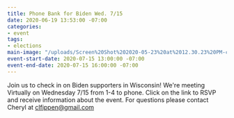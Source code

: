 ```yaml
---
title: Phone Bank for Biden Wed. 7/15
date: 2020-06-19 13:53:00 -07:00
categories:
- event
tags:
- elections
main-image: "/uploads/Screen%20Shot%202020-05-23%20at%2012.30.23%20PM-c4f6be.png"
event-start-date: 2020-07-15 13:00:00 -07:00
event-end-date: 2020-07-15 16:00:00 -07:00
---
```


Join us to check in on Biden supporters in Wisconsin! 
We're meeting Virtually on Wednesday 7/15 from 1-4 to phone.  Click on the link to RSVP and receive information about the event. For questions please contact Cheryl at clfippen@gmail.com
